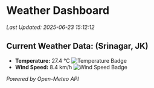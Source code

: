 
# Weather Dashboard

_Last Updated: 2025-06-23 15:12:12_

## Current Weather Data: (Srinagar, JK)
- **Temperature:** 27.4 °C ![Temperature Badge](https://img.shields.io/badge/Temperature-Medium%20Temp-green)
- **Wind Speed:** 8.4 km/h ![Wind Speed Badge](https://img.shields.io/badge/Wind%20Speed-Light%20Wind-blue)

*Powered by Open-Meteo API*
